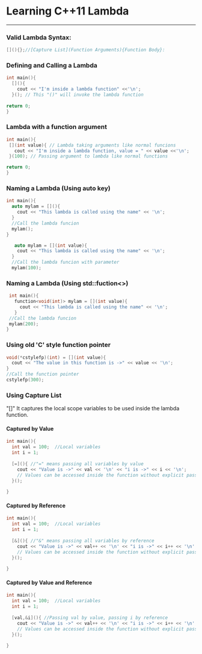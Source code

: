 # Learning C++11 Lambda
---
 ### Valid Lambda Syntax: <br>
 ```cpp
 [](){};//[Capture List](Function Arguments){Function Body}:
 ```
 ### Defining and Calling a Lambda
 ```cpp
 int main(){
   [](){
     cout << "I'm inside a lambda function" <<'\n';
   }(); // This "()" will invoke the lambda function
  
 return 0;
 }
 ```
 ### Lambda with a function argument
  ```cpp
 int main(){
   [](int value){ // Lambda taking arguments like normal funcions
     cout << "I'm inside a lambda function, value = " << value <<'\n';
   }(100); // Passing argument to lambda like normal functions
  
 return 0;
 }
 ```
 ### Naming a Lambda (Using auto key)
 ```cpp
 int main(){
   auto mylam = [](){
     cout << "This lambda is called using the name" << '\n';
   }
   //Call the lambda funcion
   mylam();
 }
 
    auto mylam = [](int value){
     cout << "This lambda is called using the name" << '\n';
   }
   //Call the lambda funcion with parameter
   mylam(100);
   ```
 ### Naming a Lambda (Using std::fuction<>)
 ```cpp
  int main(){
    function<void(int)> mylam = [](int value){
      cout << "This lambda is called using the name" << '\n';
    }
  //Call the lambda funcion
  mylam(200);
 }
 ```
 ### Using old 'C' style function pointer
 ```cpp
 void(*cstylefp)(int) = [](int value){
   cout << "The value in this function is ->" << value << '\n';
 }
 //Call the function pointer
 cstylefp(300);
 ```
### Using Capture List
"[]" It captures the local scope variables to be used inside the lambda function.
#### Captured by Value
```cpp
int main(){
  int val = 100;  //Local variables
  int i = 1;  
  
  [=](){ //"=" means passing all variables by value
    cout << "Value is ->" << val << '\n' << "i is ->" << i << '\n';
    // Values can be accessed inside the function without explicit passing
  }();
  
}
```
#### Captured by Reference
```cpp
int main(){
  int val = 100;  //Local variables
  int i = 1;  
  
  [&](){ //"&" means passing all variables by reference
    cout << "Value is ->" << val++ << '\n' << "i is ->" << i++ << '\n';
    // Values can be accessed inside the function without explicit passing
  }();
  
}
```
#### Captured by Value and Reference
```cpp
int main(){
  int val = 100;  //Local variables
  int i = 1;  
  
  [val,&i](){ //Passing val by value, passing i by reference
    cout << "Value is ->" << val++ << '\n' << "i is ->" << i++ << '\n';
    // Values can be accessed inside the function without explicit passing
  }();
  
}
```
